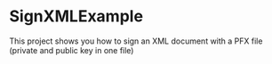 SignXMLExample
==============

This project shows you how to sign an XML document with a PFX file (private and public key in one file)
